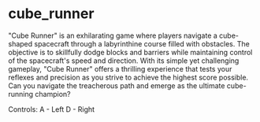 # cube_runner

"Cube Runner" is an exhilarating game where players navigate a cube-shaped spacecraft through a labyrinthine course filled with obstacles. The objective is to skillfully dodge blocks and barriers while maintaining control of the spacecraft's speed and direction. With its simple yet challenging gameplay, "Cube Runner" offers a thrilling experience that tests your reflexes and precision as you strive to achieve the highest score possible. Can you navigate the treacherous path and emerge as the ultimate cube-running champion?

Controls:
A - Left   D - Right
